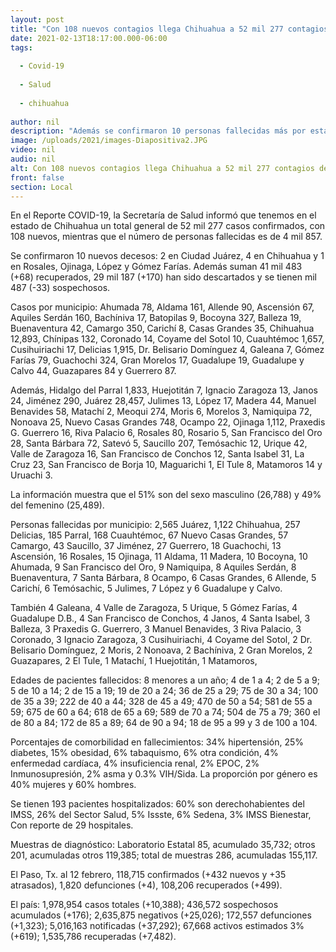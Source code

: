 ```yaml
---
layout: post
title: "Con 108 nuevos contagios llega Chihuahua a 52 mil 277 contagios de COVID-19"
date: 2021-02-13T18:17:00.000-06:00
tags:
  
  - Covid-19
  
  - Salud
  
  - chihuahua
  
author: nil
description: "Además se confirmaron 10 personas fallecidas más por esta enfermedad con lo que totalizan 4 mil 857; los últimos decesos ocurrieron en Juárez (2), Chihuahua (4), Rosales (1), Ojinaga (1), López (1) y Gómez Farías (1)"
image: /uploads/2021/images-Diapositiva2.JPG
video: nil
audio: nil
alt: Con 108 nuevos contagios llega Chihuahua a 52 mil 277 contagios de COVID-19
front: false
section: Local
---
```


En el Reporte COVID-19, la Secretaría de Salud informó que tenemos en el estado de Chihuahua un total general de 52 mil 277 casos confirmados, con 108 nuevos, mientras que el número de personas fallecidas es de 4 mil 857.

Se confirmaron 10 nuevos decesos: 2 en Ciudad Juárez, 4 en Chihuahua y 1 en Rosales, Ojinaga, López y Gómez Farías. Además suman 41 mil 483 (+68) recuperados, 29 mil 187 (+170) han sido descartados y se tienen mil 487 (-33) sospechosos.

Casos por municipio: Ahumada 78, Aldama 161, Allende 90, Ascensión 67, Aquiles Serdán 160, Bachíniva 17, Batopilas 9, Bocoyna 327, Balleza 19, Buenaventura 42, Camargo 350, Carichí 8, Casas Grandes 35, Chihuahua 12,893, Chínipas 132, Coronado 14, Coyame del Sotol 10, Cuauhtémoc 1,657, Cusihuiriachi 17, Delicias 1,915, Dr. Belisario Domínguez 4, Galeana 7, Gómez Farías 79, Guachochi 324, Gran Morelos 17, Guadalupe 19, Guadalupe y Calvo 44, Guazapares 84 y Guerrero 87.

Además, Hidalgo del Parral 1,833, Huejotitán 7, Ignacio Zaragoza 13, Janos 24, Jiménez 290, Juárez 28,457, Julimes 13, López 17, Madera 44, Manuel Benavides 58, Matachí 2, Meoqui 274, Moris 6, Morelos 3, Namiquipa 72, Nonoava 25, Nuevo Casas Grandes 748, Ocampo 22, Ojinaga 1,112, Praxedis G. Guerrero 16, Riva Palacio 6, Rosales 80, Rosario 5, San Francisco del Oro 28, Santa Bárbara 72, Satevó 5, Saucillo 207, Temósachic 12, Urique 42, Valle de Zaragoza 16, San Francisco de Conchos 12, Santa Isabel 31, La Cruz 23, San Francisco de Borja 10, Maguarichi 1, El Tule 8, Matamoros 14 y  Uruachi 3.

La información muestra que el 51% son del sexo masculino (26,788) y 49% del femenino (25,489).

Personas fallecidas por municipio: 2,565 Juárez, 1,122 Chihuahua, 257 Delicias, 185 Parral, 168 Cuauhtémoc, 67 Nuevo Casas Grandes, 57 Camargo, 43 Saucillo, 37 Jiménez, 27 Guerrero, 18 Guachochi, 13 Ascensión, 16 Rosales, 15 Ojinaga, 11 Aldama, 11 Madera, 10 Bocoyna, 10 Ahumada, 9 San Francisco del Oro, 9 Namiquipa, 8 Aquiles Serdán, 8 Buenaventura, 7 Santa Bárbara, 8 Ocampo, 6 Casas Grandes, 6 Allende, 5 Carichí, 6 Temósachic, 5 Julimes, 7 López y 6 Guadalupe y Calvo.

También 4 Galeana, 4 Valle de Zaragoza, 5 Urique, 5 Gómez Farías, 4  Guadalupe D.B., 4 San Francisco de Conchos, 4 Janos, 4 Santa Isabel, 3 Balleza, 3 Praxedis G. Guerrero, 3 Manuel Benavides, 3 Riva Palacio, 3 Coronado, 3 Ignacio Zaragoza, 3 Cusihuiriachi, 4 Coyame del Sotol, 2 Dr. Belisario Domínguez, 2 Moris, 2 Nonoava, 2 Bachíniva, 2 Gran Morelos, 2 Guazapares, 2 El Tule, 1 Matachí, 1 Huejotitán, 1 Matamoros,

Edades de pacientes fallecidos: 8 menores a un año; 4 de 1 a 4; 2 de 5 a 9; 5 de 10 a 14; 2 de 15 a 19; 19 de 20 a 24; 36 de 25 a 29; 75 de 30 a 34; 100 de 35 a 39; 222 de 40 a 44; 328 de 45 a 49; 470 de 50 a 54; 581 de 55 a 59; 675 de 60 a 64; 618 de 65 a 69; 589 de 70 a 74; 504 de 75 a 79; 360 el de 80 a 84; 172 de 85 a 89; 64 de 90 a 94; 18 de 95 a 99 y 3 de 100 a 104.

Porcentajes de comorbilidad en fallecimientos: 34% hipertensión, 25% diabetes, 15% obesidad, 6% tabaquismo, 6% otra condición, 4% enfermedad cardíaca, 4% insuficiencia renal, 2% EPOC, 2% Inmunosupresión, 2% asma y 0.3% VIH/Sida. La proporción por género es 40% mujeres y 60% hombres.

Se tienen 193 pacientes hospitalizados: 60% son derechohabientes del IMSS, 26% del Sector Salud, 5% Issste, 6% Sedena, 3% IMSS Bienestar, Con reporte de 29 hospitales.

Muestras de diagnóstico: Laboratorio Estatal 85, acumulado 35,732; otros 201, acumuladas otros 119,385; total de muestras 286, acumuladas 155,117.

El Paso, Tx. al 12 febrero, 118,715 confirmados (+432 nuevos y +35 atrasados), 1,820 defunciones (+4), 108,206 recuperados (+499).

El país: 1,978,954 casos totales (+10,388); 436,572 sospechosos acumulados (+176); 2,635,875 negativos (+25,026); 172,557 defunciones (+1,323); 5,016,163 notificadas (+37,292); 67,668 activos estimados 3% (+619); 1,535,786 recuperadas (+7,482).
